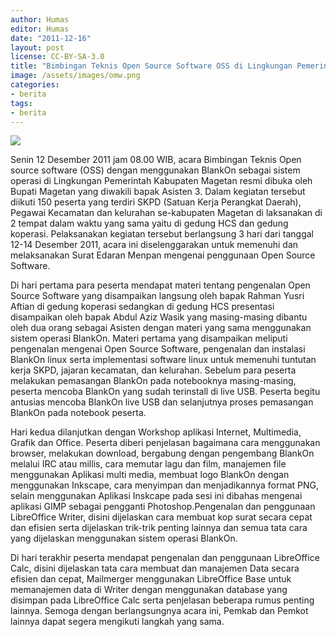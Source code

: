 ```yaml
---
author: Humas
editor: Humas
date: "2011-12-16"
layout: post
license: CC-BY-SA-3.0
title: "Bimbingan Teknis Open Source Software OSS di Lingkungan Pemerintah Kabupaten Magetan"
image: /assets/images/omw.png
categories:
- berita
tags:
- berita
---
```


![](http://stat.ks.kidsklik.com/statics/files/2011/12/1323910866955316760.jpg)

Senin 12 Desember 2011 jam 08.00 WIB, acara Bimbingan Teknis Open source
software (OSS) dengan menggunakan BlankOn sebagai sistem operasi di Lingkungan
Pemerintah Kabupaten Magetan resmi dibuka oleh Bupati Magetan yang diwakili
bapak Asisten 3. Dalam kegiatan tersebut diikuti 150 peserta yang terdiri SKPD
(Satuan Kerja Perangkat Daerah), Pegawai Kecamatan dan kelurahan se-kabupaten
Magetan di laksanakan di 2 tempat dalam waktu yang sama yaitu di gedung HCS
dan gedung koperasi. Pelaksanakan kegiatan tersebut berlangsung 3 hari dari
tanggal 12-14 Desember 2011, acara ini diselenggarakan untuk memenuhi dan
melaksanakan Surat Edaran Menpan mengenai penggunaan Open Source Software.

Di hari pertama para peserta mendapat materi tentang pengenalan Open Source
Software yang disampaikan langsung oleh bapak Rahman Yusri Aftian di gedung
koperasi sedangkan di gedung HCS presentasi disampaikan oleh bapak Abdul Aziz
Wasik yang masing-masing dibantu oleh dua orang sebagai Asisten dengan materi
yang sama menggunakan sistem operasi BlankOn. Materi pertama yang disampaikan
meliputi pengenalan mengenai Open Source Software, pengenalan dan instalasi
BlankOn linux serta implementasi software linux untuk memenuhi tuntutan kerja
SKPD, jajaran kecamatan, dan kelurahan. Sebelum para peserta melakukan
pemasangan BlankOn pada notebooknya masing-masing, peserta mencoba BlankOn
yang sudah terinstall di live USB. Peserta begitu antusias mencoba BlankOn
live USB dan selanjutnya proses pemasangan BlankOn pada notebook peserta.

Hari kedua dilanjutkan dengan Workshop aplikasi Internet, Multimedia, Grafik
dan Office. Peserta diberi penjelasan bagaimana cara menggunakan browser,
melakukan download, bergabung dengan pengembang BlankOn melalui IRC atau
millis, cara memutar lagu dan film, manajemen file menggunakan Aplikasi multi
media, membuat logo BlankOn dengan menggunakan Inkscape, cara menyimpan dan
menjadikannya format PNG, selain menggunakan Aplikasi Inskcape pada sesi ini
dibahas mengenai aplikasi GIMP sebagai pengganti Photoshop.Pengenalan dan
penggunaan LibreOffice Writer, disini dijelaskan cara membuat kop surat secara
cepat dan efisien serta dijelaskan trik-trik penting lainnya dan semua tata
cara yang dijelaskan menggunakan sistem operasi BlankOn.

Di hari terakhir peserta mendapat pengenalan dan penggunaan LibreOffice Calc,
disini dijelaskan tata cara membuat dan manajemen Data secara efisien dan
cepat, Mailmerger menggunakan LibreOffice Base untuk memanajemen data di
Writer dengan menggunakan database yang disimpan pada LibreOffice Calc serta
penjelasan beberapa rumus penting lainnya. Semoga dengan berlangsungnya acara
ini, Pemkab dan Pemkot lainnya dapat segera mengikuti langkah yang sama.


    